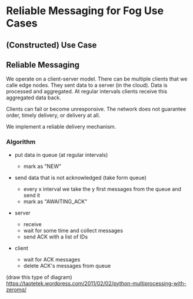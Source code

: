 # Reliable Messaging for Fog Use Cases

## (Constructed) Use Case

## Reliable Messaging
We operate on a client-server model. There can be multiple clients that we calle edge nodes. They sent data to a server (in the cloud). Data is processed and aggregated. At regular intervals clients receive this aggregated data back.

Clients can fail or become unresponsive. The network does not guarantee order, timely delivery, or delivery at all.

We implement a reliable delivery mechanism.

### Algorithm
- put data in queue (at regular intervals)
  - mark as "NEW"
- send data that is not acknowledged (take form queue)
  - every x interval we take the y first messages from the queue and send it
  - mark as "AWAITING_ACK"

- server
  - receive
  - wait for some time and collect messages
  - send ACK with a list of IDs

- client
  - wait for ACK messages
  - delete ACK's messages from queue


(draw this type of diagram)
https://taotetek.wordpress.com/2011/02/02/python-multiprocessing-with-zeromq/


